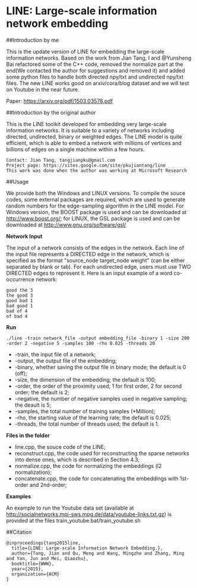# LINE: Large-scale information network embedding

##Introduction by me

This is the update version of LINE for embedding the large-scale information networks. Based on the work from Jian Tang, I and @Yunsheng Bai refactored some of the C++ code, removed the normalize part at the end(We contacted the author for suggestions and removed it) and added some python files to handle both directed npy/txt and undirected npy/txt files. The new LINE works good on arxiv/cora/blog dataset and we will test on Youtube in the near future.

Paper: https://arxiv.org/pdf/1503.03578.pdf

##Introduction by the original author

This is the LINE toolkit developed for embedding very large-scale information networks. It is suitable to a variety of networks including directed, undirected, binary or weighted edges. The LINE model is quite efficient, which is able to embed a network with millions of vertices and billions of edges on a single machine within a few hours.
```
Contact: Jian Tang, tangjianpku@gmail.com
Project page: https://sites.google.com/site/pkujiantang/line
This work was done when the author was working at Microsoft Research
```
##Usage

We provide both the Windows and LINUX versions. To compile the souce codes, some external packages are required, which are used to generate random numbers for the edge-sampling algorithm in the LINE model. For Windows version, the BOOST package is used and can be downloaded at http://www.boost.org/; for LINUX, the GSL package is used and can be downloaded at http://www.gnu.org/software/gsl/

**Network Input**

The input of a network consists of the edges in the network. Each line of the input file represents a DIRECTED edge in the network, which is specified as the format "source_node target_node weight" (can be either separated by blank or tab). For each undirected edge, users must use TWO DIRECTED edges to represent it. Here is an input example of a word co-occurrence network:
```
good the 3
the good 3
good bad 1
bad good 1
bad of 4
of bad 4
```

**Run**
```
./line -train network_file -output embedding_file -binary 1 -size 200 -order 2 -negative 5 -samples 100 -rho 0.025 -threads 20
```
- -train, the input file of a network;
- -output, the output file of the embedding;
- -binary, whether saving the output file in binary mode; the default is 0 (off);
- -size, the dimension of the embedding; the default is 100;
- -order, the order of the proximity used; 1 for first order, 2 for second order; the default is 2;
- -negative, the number of negative samples used in negative sampling; the deault is 5;
- -samples, the total number of training samples (*Million);
- -rho, the starting value of the learning rate; the default is 0.025;
- -threads, the total number of threads used; the default is 1.

**Files in the folder**
- line.cpp, the souce code of the LINE;
- reconstruct.cpp, the code used for reconstructing the sparse networks into dense ones, which is described in Section 4.3;
- normalize.cpp, the code for normalizing the embeddings (l2 normalization);
- concatenate.cpp, the code for concatenating the embeddings with 1st-order and 2nd-order;

**Examples**

An example to run the Youtube data set (available at http://socialnetworks.mpi-sws.mpg.de/data/youtube-links.txt.gz) is provided at the files train_youtube.bat/train_youtube.sh


##Citation

```
@inproceedings{tang2015line,
  title={LINE: Large-scale Information Network Embedding.},
  author={Tang, Jian and Qu, Meng and Wang, Mingzhe and Zhang, Ming and Yan, Jun and Mei, Qiaozhu},
  booktitle={WWW},
  year={2015},
  organization={ACM}
}
```
